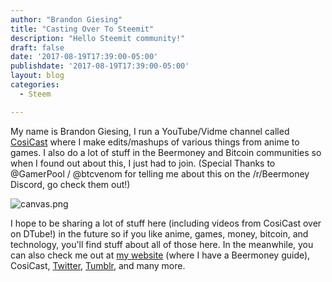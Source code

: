 ```yaml
---
author: "Brandon Giesing"
title: "Casting Over To Steemit"
description: "Hello Steemit community!"
draft: false
date: '2017-08-19T17:39:00-05:00'
publishdate: '2017-08-19T17:39:00-05:00'
layout: blog
categories:
  - Steem

---
```


My name is Brandon Giesing, I run a YouTube/Vidme channel called [CosiCast](https://youtube.com/channel/UCHxTk6XrnpHHsicLyw6RHsQ) where I make edits/mashups of various things from anime to games. I also do a lot of stuff in the Beermoney and Bitcoin communities so when I found out about this, I just had to join. (Special Thanks to @GamerPool / @btcvenom for telling me about this on the /r/Beermoney Discord, go check them out!)

![canvas.png](https://steemitimages.com/DQmYxvc1YHPMvXQWvKmmqdD9hgsKHdFzE5B2FkDsnkF5Zwc/canvas.png)

I hope to be sharing a lot of stuff here (including videos from CosiCast over on DTube!) in the future so if you like anime, games, money, bitcoin, and technology, you'll find stuff about all of those here. In the meanwhile, you can also check me out at [my website](https://brandongiesing.com) (where I have a Beermoney guide), CosiCast, [Twitter](https://twitter.com/BrandonGiesing), [Tumblr](https://brandongiesing.tumblr.com), and many more.
